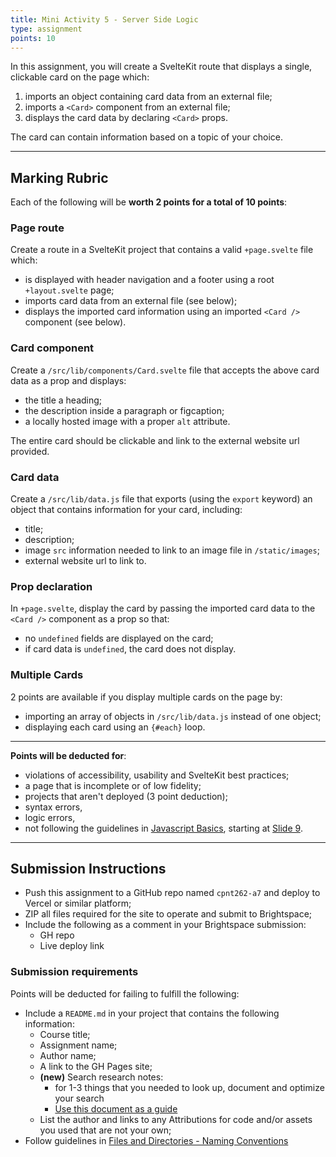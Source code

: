 ```yaml
---
title: Mini Activity 5 - Server Side Logic
type: assignment
points: 10
---
```


In this assignment, you will create a SvelteKit route that displays a single, clickable card on the page which:

1. imports an object containing card data from an external file;
2. imports a `<Card>` component from an external file;
3. displays the card data by declaring `<Card>` props.

The card can contain information based on a topic of your choice.

---

## Marking Rubric

Each of the following will be **worth 2 points for a total of 10 points**:

### Page route

Create a route in a SvelteKit project that contains a valid `+page.svelte` file which:

- is displayed with header navigation and a footer using a root `+layout.svelte` page;
- imports card data from an external file (see below);
- displays the imported card information using an imported `<Card />` component (see below).

### Card component

Create a `/src/lib/components/Card.svelte` file that accepts the above card data as a prop and displays:

- the title a heading;
- the description inside a paragraph or figcaption;
- a locally hosted image with a proper `alt` attribute.

The entire card should be clickable and link to the external website url provided.

### Card data

Create a `/src/lib/data.js` file that exports (using the `export` keyword) an object that contains information for your card, including:

- title;
- description;
- image `src` information needed to link to an image file in `/static/images`;
- external website url to link to.

### Prop declaration

In `+page.svelte`, display the card by passing the imported card data to the `<Card />` component as a prop so that:

- no `undefined` fields are displayed on the card;
- if card data is `undefined`, the card does not display.

### Multiple Cards

2 points are available if you display multiple cards on the page by:

- importing an array of objects in `/src/lib/data.js` instead of one object;
- displaying each card using an `{#each}` loop.

---

**Points will be deducted for**:

- violations of accessibility, usability and SvelteKit best practices;
- a page that is incomplete or of low fidelity;
- projects that aren't deployed (3 point deduction);
- syntax errors,
- logic errors,
- not following the guidelines in [Javascript Basics](https://sait-wbdv.github.io/slides/w23/cpnt-262/js-introduction.html), starting at [Slide 9](https://sait-wbdv.github.io/slides/w23/cpnt-262/js-introduction.html#/9).

---

## Submission Instructions

- Push this assignment to a GitHub repo named `cpnt262-a7` and deploy to Vercel or similar platform;
- ZIP all files required for the site to operate and submit to Brightspace;
- Include the following as a comment in your Brightspace submission:
  - GH repo
  - Live deploy link

### Submission requirements

Points will be deducted for failing to fulfill the following:

- Include a `README.md` in your project that contains the following information:
  - Course title;
  - Assignment name;
  - Author name;
  - A link to the GH Pages site;
  - **(new)** Search research notes:
    - for 1-3 things that you needed to look up, document and optimize your search
    - [Use this document as a guide](https://gist.github.com/lilyx13/4a2f49d1cdb29cfc624ef22c6ccedafe)
  - List the author and links to any Attributions for code and/or assets you used that are not your own;
- Follow guidelines in [Files and Directories - Naming Conventions](https://gist.github.com/acidtone/d77059ec1851eff266339a3df70f6984)
